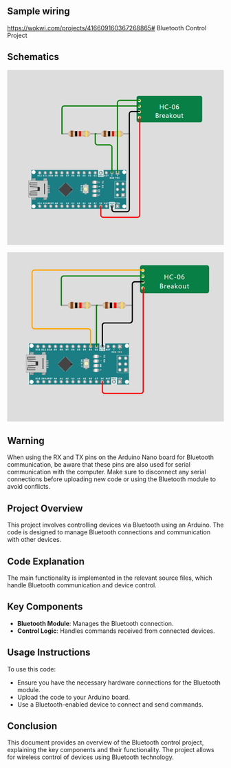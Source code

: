 ## Sample wiring
https://wokwi.com/projects/416609160367268865# Bluetooth Control Project

## Schematics
![Schematic](hardware-serial.png)

![Schematic](separate-pin.png)

## Warning
When using the RX and TX pins on the Arduino Nano board for Bluetooth communication, be aware that these pins are also used for serial communication with the computer. Make sure to disconnect any serial connections before uploading new code or using the Bluetooth module to avoid conflicts.

## Project Overview
This project involves controlling devices via Bluetooth using an Arduino. The code is designed to manage Bluetooth connections and communication with other devices.

## Code Explanation
The main functionality is implemented in the relevant source files, which handle Bluetooth communication and device control.

## Key Components
- **Bluetooth Module**: Manages the Bluetooth connection.
- **Control Logic**: Handles commands received from connected devices.



## Usage Instructions
To use this code:
- Ensure you have the necessary hardware connections for the Bluetooth module.
- Upload the code to your Arduino board.
- Use a Bluetooth-enabled device to connect and send commands.

## Conclusion
This document provides an overview of the Bluetooth control project, explaining the key components and their functionality. The project allows for wireless control of devices using Bluetooth technology.